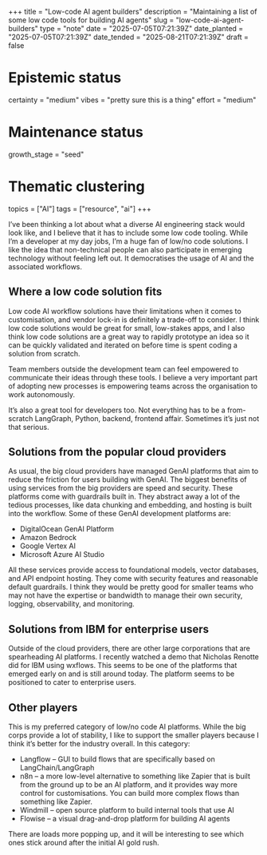 +++
title = "Low-code AI agent builders"
description = "Maintaining a list of some low code tools for building AI agents"
slug = "low-code-ai-agent-builders"
type = "note"
date = "2025-07-05T07:21:39Z"
date_planted = "2025-07-05T07:21:39Z"
date_tended = "2025-08-21T07:21:39Z"
draft = false
# Epistemic status
certainty = "medium"
vibes = "pretty sure this is a thing"
effort = "medium"
# Maintenance status
growth_stage = "seed"
# Thematic clustering
topics = ["AI"]
tags = ["resource", "ai"]
+++

I’ve been thinking a lot about what a diverse AI engineering stack would look like, and I believe that it has to include some low code tooling. While I’m a developer at my day jobs, I’m a huge fan of low/no code solutions. I like the idea that non-technical people can also participate in emerging technology without feeling left out. It democratises the usage of AI and the associated workflows.

## Where a low code solution fits

Low code AI workflow solutions have their limitations when it comes to customisation, and vendor lock-in is definitely a trade-off to consider. I think low code solutions would be great for small, low-stakes apps, and I also think low code solutions are a great way to rapidly prototype an idea so it can be quickly validated and iterated on before time is spent coding a solution from scratch.

Team members outside the development team can feel empowered to communicate their ideas through these tools. I believe a very important part of adopting new processes is empowering teams across the organisation to work autonomously.

It’s also a great tool for developers too. Not everything has to be a from-scratch LangGraph, Python, backend, frontend affair. Sometimes it’s just not that serious.

## Solutions from the popular cloud providers

As usual, the big cloud providers have managed GenAI platforms that aim to reduce the friction for users building with GenAI. The biggest benefits of using services from the big providers are speed and security. These platforms come with guardrails built in. They abstract away a lot of the tedious processes, like data chunking and embedding, and hosting is built into the workflow. Some of these GenAI development platforms are:

- DigitalOcean GenAI Platform
- Amazon Bedrock
- Google Vertex AI
- Microsoft Azure AI Studio

All these services provide access to foundational models, vector databases, and API endpoint hosting. They come with security features and reasonable default guardrails. I think they would be pretty good for smaller teams who may not have the expertise or bandwidth to manage their own security, logging, observability, and monitoring.

## Solutions from IBM for enterprise users

Outside of the cloud providers, there are other large corporations that are spearheading AI platforms. I recently watched a demo that Nicholas Renotte did for IBM using wxflows. This seems to be one of the platforms that emerged early on and is still around today. The platform seems to be positioned to cater to enterprise users.

## Other players

This is my preferred category of low/no code AI platforms. While the big corps provide a lot of stability, I like to support the smaller players because I think it’s better for the industry overall. In this category:

- Langflow – GUI to build flows that are specifically based on LangChain/LangGraph
- n8n – a more low-level alternative to something like Zapier that is built from the ground up to be an AI platform, and it provides way more control for customisations. You can build more complex flows than something like Zapier.
- Windmill – open source platform to build internal tools that use AI
- Flowise – a visual drag-and-drop platform for building AI agents

There are loads more popping up, and it will be interesting to see which ones stick around after the initial AI gold rush.
